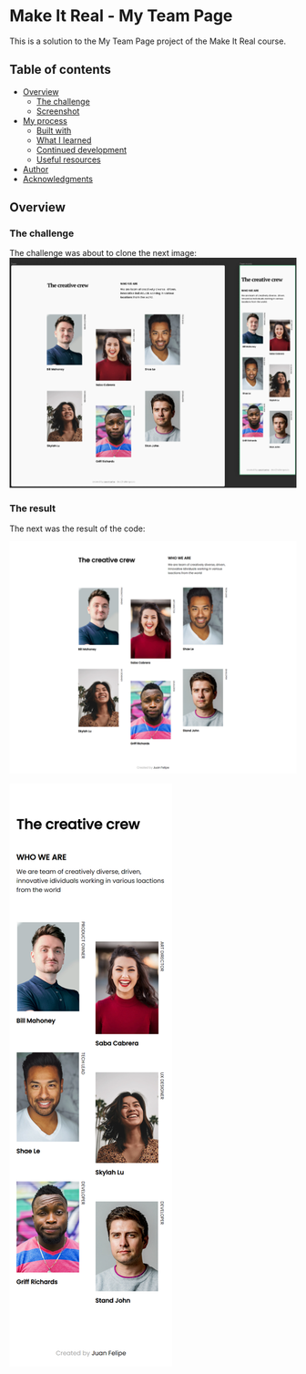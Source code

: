 # Make It Real - My Team Page

This is a solution to the My Team Page project of the Make It Real course.

## Table of contents

- [Overview](#overview)
  - [The challenge](#the-challenge)
  - [Screenshot](#screenshot)
- [My process](#my-process)
  - [Built with](#built-with)
  - [What I learned](#what-i-learned)
  - [Continued development](#continued-development)
  - [Useful resources](#useful-resources)
- [Author](#author)
- [Acknowledgments](#acknowledgments)


## Overview

### The challenge

The challenge was about to clone the next image:
![](./img/desktop-preview.jpg)

### The result
The next was the result of the code:

![](./img/screenshot-ds.png)

![](./img/screenshot-mb.png)